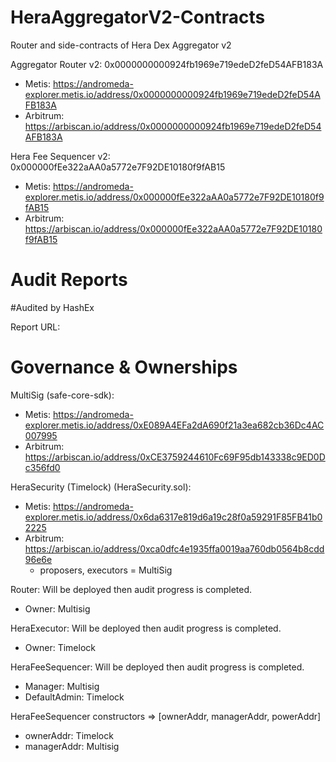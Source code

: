 # HeraAggregatorV2-Contracts
Router and side-contracts of Hera Dex Aggregator v2

Aggregator Router v2: 0x0000000000924fb1969e719edeD2feD54AFB183A

- Metis: https://andromeda-explorer.metis.io/address/0x0000000000924fb1969e719edeD2feD54AFB183A
- Arbitrum: https://arbiscan.io/address/0x0000000000924fb1969e719edeD2feD54AFB183A

Hera Fee Sequencer v2: 0x000000fEe322aAA0a5772e7F92DE10180f9fAB15

- Metis: https://andromeda-explorer.metis.io/address/0x000000fEe322aAA0a5772e7F92DE10180f9fAB15
- Arbitrum: https://arbiscan.io/address/0x000000fEe322aAA0a5772e7F92DE10180f9fAB15




# Audit Reports

#Audited by HashEx

Report URL: 


 

# Governance & Ownerships

MultiSig (safe-core-sdk):
- Metis: https://andromeda-explorer.metis.io/address/0xE089A4EFa2dA690f21a3ea682cb36Dc4AC007995
- Arbitrum: https://arbiscan.io/address/0xCE3759244610Fc69F95db143338c9ED0Dc356fd0

HeraSecurity (Timelock) (HeraSecurity.sol):
- Metis: https://andromeda-explorer.metis.io/address/0x6da6317e819d6a19c28f0a59291F85FB41b02225
- Arbitrum: https://arbiscan.io/address/0xca0dfc4e1935ffa0019aa760db0564b8cdd96e6e
  - proposers, executors = MultiSig


Router: Will be deployed then audit progress is completed.
- Owner: Multisig

HeraExecutor: Will be deployed then audit progress is completed.
- Owner: Timelock

HeraFeeSequencer: Will be deployed then audit progress is completed.
- Manager: Multisig
- DefaultAdmin: Timelock

HeraFeeSequencer constructors => [ownerAddr, managerAddr, powerAddr]
- ownerAddr: Timelock
- managerAddr: Multisig



